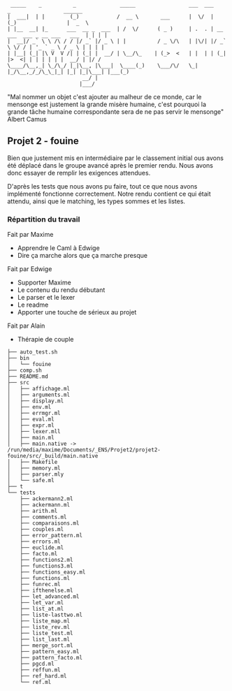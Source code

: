 ```
 _____    _          _              _____                 ___  ___           _                 ______
|  ___|  | |        (_)            /  __ \       ___      |  \/  |          (_)                |  _  \
| |__  __| |_      ___  __ _  ___  | /  \/      ( _ )     | .  . | __ ___  ___ _ __ ___   ___  | | | |
|  __|/ _` \ \ /\ / / |/ _` |/ _ \ | |          / _ \/\   | |\/| |/ _` \ \/ / | '_ ` _ \ / _ \ | | | |
| |__| (_| |\ V  V /| | (_| |  __/ | \__/\_    | (_>  <   | |  | | (_| |>  <| | | | | | |  __/ | |/ /
\____/\__,_| \_/\_/ |_|\__, |\___|  \____(_)    \___/\/   \_|  |_/\__,_/_/\_\_|_| |_| |_|\___| |___(_)
                        __/ |
                       |___/
```

"Mal nommer un objet c'est ajouter au malheur de ce monde, car le mensonge est justement la grande misère humaine, c'est pourquoi la grande tâche humaine correspondante sera de ne pas servir le mensonge" Albert Camus

## Projet 2 - fouine

Bien que justement mis en intermédiaire par le classement initial ous avons été déplacé dans le groupe avancé après le premier rendu. Nous avons donc essayer de remplir les exigences attendues.

D'après les tests que nous avons pu faire, tout ce que nous avons implémenté fonctionne correctement. Notre rendu contient ce qui était attendu, ainsi que le matching, les types sommes et les listes.




### Répartition du travail

Fait par Maxime
- Apprendre le Caml à Edwige
- Dire ça marche alors que ça marche presque


Fait par Edwige
- Supporter Maxime
- Le contenu du rendu débutant
- Le parser et le lexer
- Le readme
- Apporter une touche de sérieux au projet

Fait par Alain
- Thérapie de couple

```
├── auto_test.sh
├── bin
│   └── fouine
├── comp.sh
├── README.md
├── src
│   ├── affichage.ml
│   ├── arguments.ml
│   ├── display.ml
│   ├── env.ml
│   ├── errmgr.ml
│   ├── eval.ml
│   ├── expr.ml
│   ├── lexer.mll
│   ├── main.ml
│   ├── main.native -> /run/media/maxime/Documents/_ENS/Projet2/projet2-fouine/src/_build/main.native
│   ├── Makefile
│   ├── memory.ml
│   ├── parser.mly
│   └── safe.ml
├── t
└── tests
    ├── ackermann2.ml
    ├── ackermann.ml
    ├── arith.ml
    ├── comments.ml
    ├── comparaisons.ml
    ├── couples.ml
    ├── error_pattern.ml
    ├── errors.ml
    ├── euclide.ml
    ├── facto.ml
    ├── functions2.ml
    ├── functions3.ml
    ├── functions_easy.ml
    ├── functions.ml
    ├── funrec.ml
    ├── ifthenelse.ml
    ├── let_advanced.ml
    ├── let_var.ml
    ├── list_at.ml
    ├── liste-lasttwo.ml
    ├── liste_map.ml
    ├── liste_rev.ml
    ├── liste_test.ml
    ├── list_last.ml
    ├── merge_sort.ml
    ├── pattern_easy.ml
    ├── pattern_facto.ml
    ├── pgcd.ml
    ├── reffun.ml
    ├── ref_hard.ml
    └── ref.ml
```








